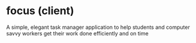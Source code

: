 # focus (client)

A simple, elegant task manager application to help students and computer savvy workers get their work done efficiently and on time

